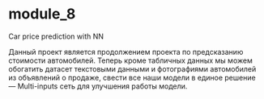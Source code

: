 # module_8
 Car price prediction with NN

Данный проект является продолжением проекта по предсказанию стоимости автомобилей. Теперь кроме табличных данных мы можем обогатить датасет текстовыми данными и фотографиями автомобилей из объявлений о продаже, свести все наши модели в единое решение — Multi-inputs сеть для улучшения работы модели.
